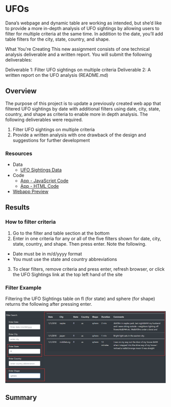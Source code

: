 # UFOs

Dana’s webpage and dynamic table are working as intended, but she’d like to provide a more in-depth analysis of UFO sightings by allowing users to filter for multiple criteria at the same time. In addition to the date, you’ll add table filters for the city, state, country, and shape.

What You're Creating
This new assignment consists of one technical analysis deliverable and a written report. You will submit the following deliverables:

Deliverable 1: Filter UFO sightings on multiple criteria
Deliverable 2: A written report on the UFO analysis (README.md)

## Overview
The purpose of this project is to update a previously created web app that filtered UFO sightings by date with additional filters using date, city, state, country, and shape as criteria to enable more in depth analysis.  The following deliverables were required.
  1. Filter UFO sightings on multiple criteria
  2. Provide a written analysis with one drawback of the design and suggestions for further development

### Resources
- Data
  - [UFO Sightings Data](https://github.com/sbretag/UFOs/blob/main/Static/js/data.js)
- Code
  - [App - JavaScript Code](https://github.com/sbretag/UFOs/blob/main/Static/js/app.js)
  - [App - HTML Code](https://github.com/sbretag/UFOs/blob/main/index.html)
- [Webapp Preview](https://github.com/sbretag/UFOs/blob/main/Static/Images/ufo_sightings_webapp_preview.png)

## Results

### How to filter criteria

1. Go to the filter and table section at the bottom
2. Enter in one criteria for any or all of the five filters shown for date, city, state, country, and shape.  Then press enter.  Note the following.
  - Date must be in m/d/yyyy format
  - You must use the state and country abbreviations
3. To clear filters, remove criteria and press enter, refresh browser, or click the UFO Sightings link at the top left hand of the site

### Filter Example

Filtering the UFO Sightings table on fl (for state) and sphere (for shape) returns the following after pressing enter.

![image](https://github.com/sbretag/UFOs/blob/main/Static/Images/ufo_sighting_filtering_example.png)


## Summary





